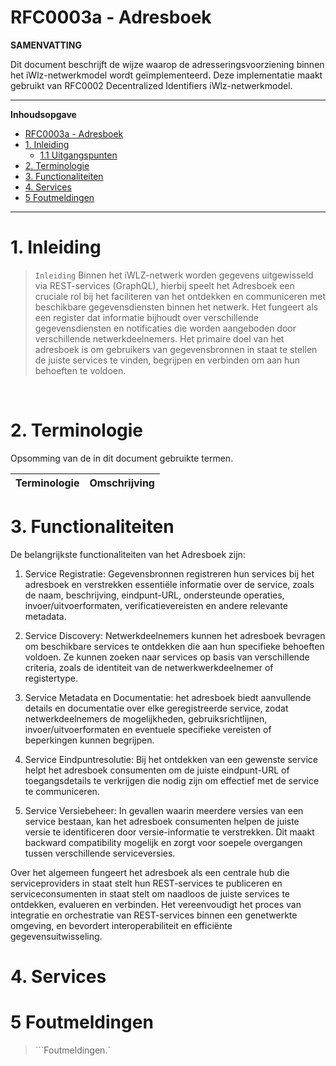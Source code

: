 # RFC0003a - Adresboek

**SAMENVATTING**

Dit document beschrijft de wijze waarop de adresseringsvoorziening binnen het iWlz-netwerkmodel wordt geïmplementeerd. Deze implementatie maakt gebruikt van RFC0002 Decentralized Identifiers iWlz-netwerkmodel.

---
**Inhoudsopgave**
- [RFC0003a - Adresboek](#rfc0003a---adresboek)
- [1. Inleiding](#1-inleiding)
  - [1.1 Uitgangspunten](#11-uitgangspunten)
- [2. Terminologie](#2-terminologie)
- [3. Functionaliteiten](#3-functionaliteiten)
- [4. Services](#4-services)
- [5 Foutmeldingen](#5-foutmeldingen)

---
# 1. Inleiding
>```Inleiding```
Binnen het iWLZ-netwerk worden gegevens uitgewisseld via REST-services (GraphQL), hierbij speelt het Adresboek een cruciale rol bij het faciliteren van het ontdekken en communiceren met beschikbare gegevensdiensten binnen het netwerk. Het fungeert als een register dat informatie bijhoudt over verschillende gegevensdiensten en notificaties die worden aangeboden door verschillende netwerkdeelnemers. Het primaire doel van het adresboek is om gebruikers van gegevensbronnen in staat te stellen de juiste services te vinden, begrijpen en verbinden om aan hun behoeften te voldoen.
<br>

# 2. Terminologie
Opsomming van de in dit document gebruikte termen.

| Terminologie | Omschrijving |
| -------- | :-------- | 

# 3. Functionaliteiten
De belangrijkste functionaliteiten van het Adresboek zijn:

1. Service Registratie: Gegevensbronnen registreren hun services bij het adresboek en verstrekken essentiële informatie over de service, zoals de naam, beschrijving, eindpunt-URL, ondersteunde operaties, invoer/uitvoerformaten, verificatievereisten en andere relevante metadata.

2. Service Discovery: Netwerkdeelnemers kunnen het adresboek bevragen om beschikbare services te ontdekken die aan hun specifieke behoeften voldoen. Ze kunnen zoeken naar services op basis van verschillende criteria, zoals de identiteit van de netwerkwerkdeelnemer of registertype.

3. Service Metadata en Documentatie: het adresboek biedt aanvullende details en documentatie over elke geregistreerde service, zodat netwerkdeelnemers de mogelijkheden, gebruiksrichtlijnen, invoer/uitvoerformaten en eventuele specifieke vereisten of beperkingen kunnen begrijpen.

4. Service Eindpuntresolutie: Bij het ontdekken van een gewenste service helpt het adresboek consumenten om de juiste eindpunt-URL of toegangsdetails te verkrijgen die nodig zijn om effectief met de service te communiceren.

5. Service Versiebeheer: In gevallen waarin meerdere versies van een service bestaan, kan het adresboek consumenten helpen de juiste versie te identificeren door versie-informatie te verstrekken. Dit maakt backward compatibility mogelijk en zorgt voor soepele overgangen tussen verschillende serviceversies.

Over het algemeen fungeert het adresboek als een centrale hub die serviceproviders in staat stelt hun REST-services te publiceren en serviceconsumenten in staat stelt om naadloos de juiste services te ontdekken, evalueren en verbinden. Het vereenvoudigt het proces van integratie en orchestratie van REST-services binnen een genetwerkte omgeving, en bevordert interoperabiliteit en efficiënte gegevensuitwisseling.

# 4. Services

# 5 Foutmeldingen
>```Foutmeldingen.`
